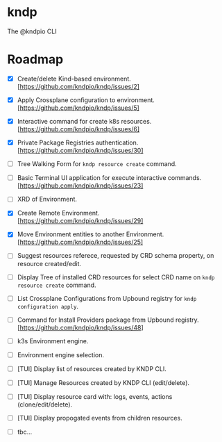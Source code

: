 # kndp
The @kndpio CLI

# Roadmap
- [X] Create/delete Kind-based environment. [https://github.com/kndpio/kndp/issues/2]
- [X] Apply Crossplane configuration to environment. [https://github.com/kndpio/kndp/issues/5]
- [X] Interactive command for create k8s resources. [https://github.com/kndpio/kndp/issues/6]
- [X] Private Package Registries authentication. [https://github.com/kndpio/kndp/issues/30]
- [ ] Tree Walking Form for `kndp resource create` command.
- [ ] Basic Terminal UI application for execute interactive commands. [https://github.com/kndpio/kndp/issues/23]
- [ ] XRD of Environment.
- [X] Create Remote Environment. [https://github.com/kndpio/kndp/issues/29]
- [X] Move Environment entities to another Environment. [https://github.com/kndpio/kndp/issues/25]
- [ ] Suggest resources referece, requested by CRD schema property, on resource created/edit.
- [ ] Display Tree of installed CRD resources for select CRD name on `kndp resource create` command.
- [ ] List Crossplane Configurations from Upbound registry for `kndp configuration apply`.
- [ ] Command for Install Providers package from Upbound registry. [https://github.com/kndpio/kndp/issues/48]
- [ ] k3s Environment engine.
- [ ] Environment engine selection.
- [ ] [TUI] Display list of resources created by KNDP CLI.
- [ ] [TUI] Manage Resources created by KNDP CLI (edit/delete).
- [ ] [TUI] Display resource card with: logs, events, actions (clone/edit/delete).
- [ ] [TUI] Display propogated events from children resources.
- [ ] tbc...

